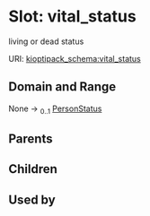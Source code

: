 
# Slot: vital_status


living or dead status

URI: [kioptipack_schema:vital_status](https://w3id.org/Fraunhofer/kioptipack-schema/vital_status)


## Domain and Range

None &#8594;  <sub>0..1</sub> [PersonStatus](PersonStatus.md)

## Parents


## Children


## Used by

